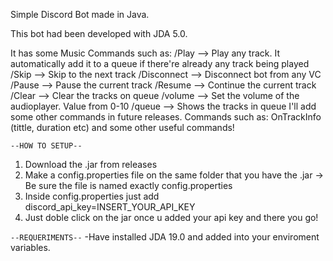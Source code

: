 Simple Discord Bot made in Java. 

This bot had been developed with JDA 5.0.

It has some Music Commands such as:
/Play <url> --> Play any track. It automatically add it to a queue if there're already any track being played
/Skip --> Skip to the next track
/Disconnect --> Disconnect bot from any VC
/Pause --> Pause the current track
/Resume --> Continue the current track
/Clear --> Clear the tracks on queue
/volume <Int Value> --> Set the volume of the audioplayer. Value from 0-10
/queue --> Shows the tracks in queue
I'll add some other commands in future releases. Commands such as: OnTrackInfo (tittle, duration etc) and some other useful commands!

`--HOW TO SETUP--`
1. Download the .jar from releases 
2. Make a config.properties file on the same folder that you have the .jar -> Be sure the file is named exactly config.properties 
3. Inside config.properties just add discord_api_key=INSERT_YOUR_API_KEY 
4. Just doble click on the jar once u added your api key and there you go!

`--REQUERIMENTS--`
-Have installed JDA 19.0 and added into your enviroment variables.